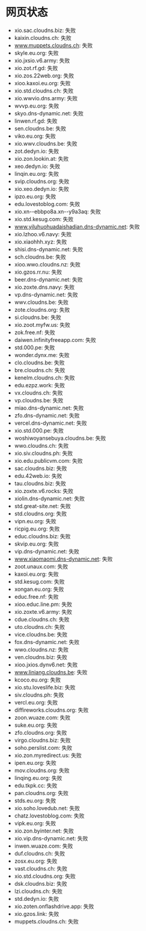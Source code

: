 # 网页状态
- xio.sac.cloudns.biz: 失败
- kaixin.cloudns.ch: 失败
- www.muppets.cloudns.ch: 失败
- skyle.eu.org: 失败
- xio.jxsio.v6.army: 失败
- xio.zot.rf.gd: 失败
- xio.zos.22web.org: 失败
- xioo.kaxoi.eu.org: 失败
- xio.std.cloudns.ch: 失败
- xio.wwvio.dns.army: 失败
- wvvp.eu.org: 失败
- skyo.dns-dynamic.net: 失败
- linwen.rf.gd: 失败
- sen.cloudns.be: 失败
- viko.eu.org: 失败
- xio.wwv.cloudns.be: 失败
- zot.dedyn.io: 失败
- xio.zon.lookin.at: 失败
- xeo.dedyn.io: 失败
- linqin.eu.org: 失败
- svip.cloudns.org: 失败
- xio.xeo.dedyn.io: 失败
- ipzo.eu.org: 失败
- edu.lovestoblog.com: 失败
- xio.xn--ebbpo8a.xn--y9a3aq: 失败
- xio.std.kesug.com: 失败
- www.yiluhuohuadaishadian.dns-dynamic.net: 失败
- xio.lzhoo.v6.navy: 失败
- xio.xiaohhh.xyz: 失败
- shisi.dns-dynamic.net: 失败
- sch.cloudns.be: 失败
- xioo.wwo.cloudns.nz: 失败
- xio.gzos.rr.nu: 失败
- beer.dns-dynamic.net: 失败
- xio.zoxte.dns.navy: 失败
- vp.dns-dynamic.net: 失败
- wwv.cloudns.be: 失败
- zote.cloudns.org: 失败
- si.cloudns.be: 失败
- xio.zoot.myfw.us: 失败
- zok.free.nf: 失败
- daiwen.infinityfreeapp.com: 失败
- std.000.pe: 失败
- wonder.dynx.me: 失败
- clo.cloudns.be: 失败
- bre.cloudns.ch: 失败
- kenelm.cloudns.ch: 失败
- edu.ezpz.work: 失败
- vx.cloudns.ch: 失败
- vp.cloudns.be: 失败
- miao.dns-dynamic.net: 失败
- zfo.dns-dynamic.net: 失败
- vercel.dns-dynamic.net: 失败
- xio.std.000.pe: 失败
- woshiwoyansebuya.cloudns.be: 失败
- wwo.cloudns.ch: 失败
- xio.siv.cloudns.ph: 失败
- xio.edu.publicvm.com: 失败
- sac.cloudns.biz: 失败
- edu.42web.io: 失败
- tau.cloudns.biz: 失败
- xio.zoxte.v6.rocks: 失败
- xiolin.dns-dynamic.net: 失败
- std.great-site.net: 失败
- std.cloudns.org: 失败
- vipn.eu.org: 失败
- ricpig.eu.org: 失败
- educ.cloudns.biz: 失败
- skvip.eu.org: 失败
- vip.dns-dynamic.net: 失败
- www.xiaomaomi.dns-dynamic.net: 失败
- zoot.unaux.com: 失败
- kaxoi.eu.org: 失败
- std.kesug.com: 失败
- xongan.eu.org: 失败
- educ.free.nf: 失败
- xioo.educ.line.pm: 失败
- xio.zoxte.v6.army: 失败
- cdue.cloudns.ch: 失败
- uto.cloudns.ch: 失败
- vice.cloudns.be: 失败
- fox.dns-dynamic.net: 失败
- wwo.cloudns.nz: 失败
- ven.cloudns.biz: 失败
- xioo.jxios.dynv6.net: 失败
- www.liniang.cloudns.be: 失败
- kcoco.eu.org: 失败
- xio.stu.loveslife.biz: 失败
- siv.cloudns.ph: 失败
- vercl.eu.org: 失败
- diffireworks.cloudns.org: 失败
- zoon.wuaze.com: 失败
- suke.eu.org: 失败
- zfo.cloudns.org: 失败
- virgo.cloudns.biz: 失败
- soho.perslist.com: 失败
- xio.zon.myredirect.us: 失败
- ipen.eu.org: 失败
- mov.cloudns.org: 失败
- linqing.eu.org: 失败
- edu.tkpk.cc: 失败
- pan.cloudns.org: 失败
- stds.eu.org: 失败
- xio.soho.lovedub.net: 失败
- chatz.lovestoblog.com: 失败
- vipk.eu.org: 失败
- xio.zon.byinter.net: 失败
- xio.vip.dns-dynamic.net: 失败
- inwen.wuaze.com: 失败
- duf.cloudns.ch: 失败
- zosx.eu.org: 失败
- vast.cloudns.ch: 失败
- xio.std.cloudns.org: 失败
- dsk.cloudns.biz: 失败
- lzi.cloudns.ch: 失败
- std.dedyn.io: 失败
- xio.zoten.onflashdrive.app: 失败
- xio.gzos.link: 失败
- muppets.cloudns.ch: 失败
